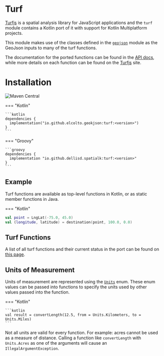 # Turf

[Turfjs](https://turfjs.org) is a spatial analysis library for JavaScript applications and the `turf` module contains a
Kotlin port of it with support for Kotlin Multiplatform projects.

This module makes use of the classes defined in the [`geojson`](../geojson/) module as the GeoJson inputs to many of the
turf functions.

The documentation for the ported functions can be found in the [API docs](api/turf/), while more details on each
function can be found on the [Turfjs](https://turfjs.org) site.

# Installation
![Maven Central](https://img.shields.io/maven-central/v/io.github.elcolto.geokjson/turf )

=== "Kotlin"

    ```kotlin
    dependencies {
      implementation("io.github.elcolto.geokjson:turf:<version>")
    }
    ```

=== "Groovy"

    ```groovy
    dependencies {
      implementation "io.github.dellisd.spatialk:turf:<version>"
    }
    ```

## Example

Turf functions are available as top-level functions in Kotlin, or as static member functions in Java.

=== "Kotlin"

```kotlin
val point = LngLat(-75.0, 45.0)
val (longitude, latitude) = destination(point, 100.0, 0.0)
```

## Turf Functions

A list of all turf functions and their current status in the port can be found on [this page](../ported-functions/).

## Units of Measurement

Units of measurement are represented using the [`Units`](../api/turf/io.github.elcolto.geokjson.turf/-units/) enum.
These enum values can be passed into functions to specify the units used by other values passed into the function.

=== "Kotlin"

    ```kotlin
    val result = convertLength(12.5, from = Units.Kilometers, to = Units.Miles)
    ```

Not all units are valid for every function. For example: acres cannot be used as a measure of distance.
Calling a function like `convertLength` with `Units.Acres` as one of the arguments will cause
an `IllegalArgumentException`.
